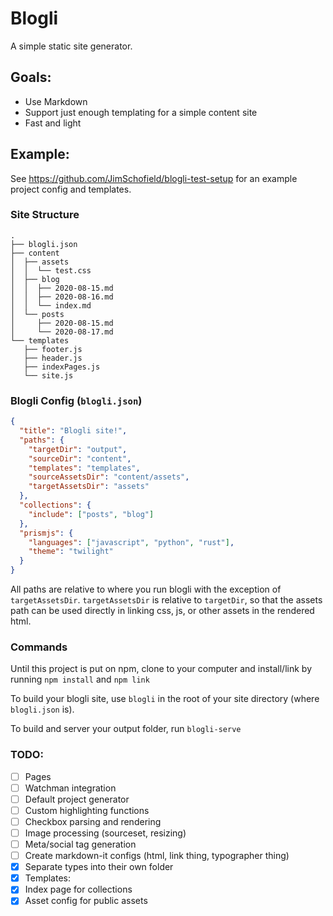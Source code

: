 # Blogli

A simple static site generator.

## Goals:
- Use Markdown
- Support just enough templating for a simple content site
- Fast and light

## Example:

See https://github.com/JimSchofield/blogli-test-setup for an example project config and templates.

### Site Structure
```
.
├── blogli.json
├── content
│  ├── assets
│  │  └── test.css
│  ├── blog
│  │  ├── 2020-08-15.md
│  │  ├── 2020-08-16.md
│  │  └── index.md
│  └── posts
│     ├── 2020-08-15.md
│     └── 2020-08-17.md
└── templates
   ├── footer.js
   ├── header.js
   ├── indexPages.js
   └── site.js
```

### Blogli Config (`blogli.json`)
```json
{
  "title": "Blogli site!",
  "paths": {
    "targetDir": "output",
    "sourceDir": "content",
    "templates": "templates",
    "sourceAssetsDir": "content/assets",
    "targetAssetsDir": "assets"
  },
  "collections": {
    "include": ["posts", "blog"]
  },
  "prismjs": {
    "languages": ["javascript", "python", "rust"],
    "theme": "twilight"
  }
}
```

All paths are relative to where you run blogli with the exception of `targetAssetsDir`.  `targetAssetsDir` is relative to `targetDir`, so that the assets path can be used directly in linking css, js, or other assets in the rendered html.

### Commands
Until this project is put on npm, clone to your computer and install/link by running `npm install` and `npm link`

To build your blogli site, use `blogli` in the root of your site directory (where `blogli.json` is).

To build and server your output folder, run `blogli-serve`

### TODO:
- [ ] Pages
- [ ] Watchman integration
- [ ] Default project generator
- [ ] Custom highlighting functions 
- [ ] Checkbox parsing and rendering
- [ ] Image processing (sourceset, resizing)
- [ ] Meta/social tag generation
- [ ] Create markdown-it configs (html, link thing, typographer thing)
- [x] Separate types into their own folder
- [x] Templates:
- [x] Index page for collections
- [x] Asset config for public assets
